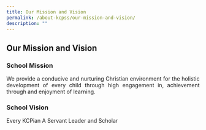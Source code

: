 ```yaml
---
title: Our Mission and Vision
permalink: /about-kcpss/our-mission-and-vision/
description: ""
---
```

## Our Mission and Vision


  
  

### School Mission

<p align="justify">
We provide a conducive and nurturing Christian environment for the holistic development of every child through high engagement in, achievement through and enjoyment of learning.
</p>

### School Vision
<p align="justify">
Every KCPian A Servant Leader and Scholar</p>